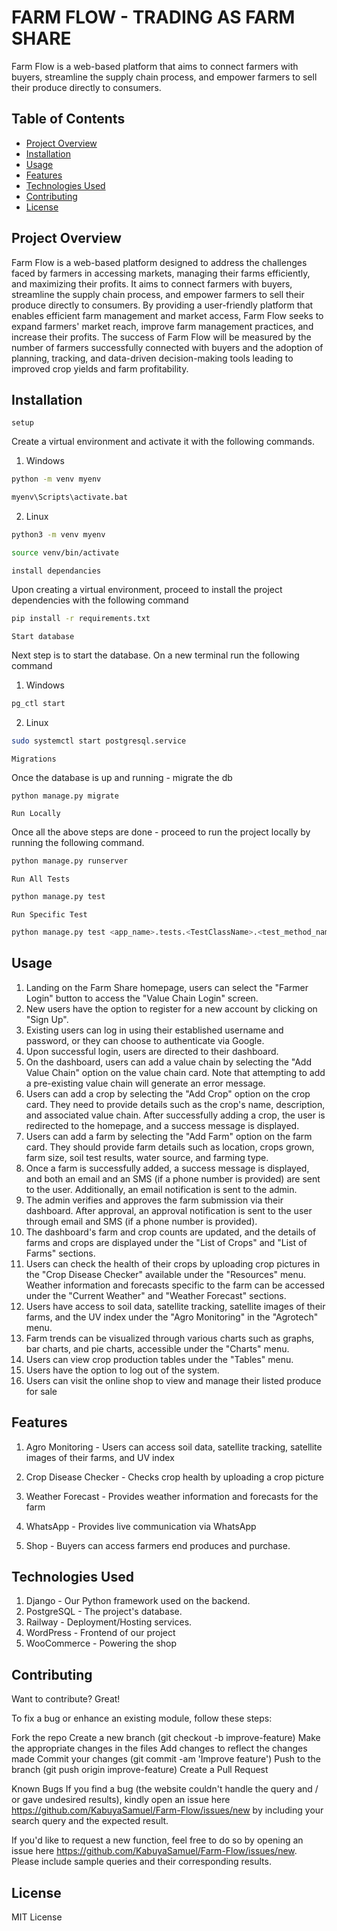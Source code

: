 # FARM FLOW - TRADING AS FARM SHARE 

Farm Flow is a web-based platform that aims to connect farmers with buyers, streamline the supply chain process, and empower farmers to sell their produce directly to consumers. 

## Table of Contents

- [Project Overview](#project-overview)
- [Installation](#installation)
- [Usage](#usage)
- [Features](#features)
- [Technologies Used](#technologies-used)
- [Contributing](#contributing)
- [License](#license)

## Project Overview

Farm Flow is a web-based platform designed to address the challenges faced by farmers in accessing markets, managing their farms efficiently, and maximizing their profits. It aims to connect farmers with buyers, streamline the supply chain process, and empower farmers to sell their produce directly to consumers. By providing a user-friendly platform that enables efficient farm management and market access, Farm Flow seeks to expand farmers' market reach, improve farm management practices, and increase their profits. The success of Farm Flow will be measured by the number of farmers successfully connected with buyers and the adoption of planning, tracking, and data-driven decision-making tools leading to improved crop yields and farm profitability.

## Installation


`setup`

Create a virtual environment and activate it with the following commands. 

1. Windows
```bash
python -m venv myenv
```

```bash
myenv\Scripts\activate.bat
```

2. Linux

``` bash 
python3 -m venv myenv 
```

```bash
source venv/bin/activate  
```


`install dependancies`

Upon creating a virtual environment, proceed to install the project dependencies with the following command

```bash
pip install -r requirements.txt
```

`Start database`

Next step  is to start the database. On a new terminal run the following command

1. Windows

```bash
pg_ctl start
```
2. Linux

```bash
sudo systemctl start postgresql.service 
```

`Migrations`

Once the database is up and running - migrate the db 

```bash
python manage.py migrate 
```

`Run Locally`

Once all the above steps are done - proceed to run the project locally by running the following command. 

```bash
python manage.py runserver
```

`Run All Tests`
```bash 
python manage.py test
```

`Run Specific Test`
```bash 
python manage.py test <app_name>.tests.<TestClassName>.<test_method_name>
```

## Usage

1. Landing on the Farm Share homepage, users can select the "Farmer Login" button to access the "Value Chain Login" screen.
2. New users have the option to register for a new account by clicking on "Sign Up".
3. Existing users can log in using their established username and password, or they can choose to authenticate via Google.
4. Upon successful login, users are directed to their dashboard.
5. On the dashboard, users can add a value chain by selecting the "Add Value Chain" option on the value chain card. Note that attempting to add a pre-existing value chain will generate an error message.
6. Users can add a crop by selecting the "Add Crop" option on the crop card. They need to provide details such as the crop's name, description, and associated value chain. After successfully adding a crop, the user is redirected to the homepage, and a success message is displayed.
7. Users can add a farm by selecting the "Add Farm" option on the farm card. They should provide farm details such as location, crops grown, farm size, soil test results, water source, and farming type.
8. Once a farm is successfully added, a success message is displayed, and both an email and an SMS (if a phone number is provided) are sent to the user. Additionally, an email notification is sent to the admin.
9. The admin verifies and approves the farm submission via their dashboard. After approval, an approval notification is sent to the user through email and SMS (if a phone number is provided).
10. The dashboard's farm and crop counts are updated, and the details of farms and crops are displayed under the "List of Crops" and "List of Farms" sections.
11. Users can check the health of their crops by uploading crop pictures in the "Crop Disease Checker" available under the "Resources" menu.
Weather information and forecasts specific to the farm can be accessed under the "Current Weather" and "Weather Forecast" sections.
12. Users have access to soil data, satellite tracking, satellite images of their farms, and the UV index under the "Agro Monitoring" in the "Agrotech" menu.
13. Farm trends can be visualized through various charts such as graphs, bar charts, and pie charts, accessible under the "Charts" menu.
14. Users can view crop production tables under the "Tables" menu.
16. Users have the option to log out of the system.
17. Users can visit the online shop to view and manage their listed produce for sale

## Features

1. Agro Monitoring - Users can access soil data, satellite tracking, satellite images of their farms, and UV
index

2. Crop Disease Checker - Checks crop health by uploading a crop picture

3. Weather Forecast - Provides weather information and forecasts for the farm

4. WhatsApp - Provides live communication via WhatsApp

5. Shop - Buyers can access farmers end produces and purchase. 


## Technologies Used


1. Django - Our Python framework used on the backend.
2. PostgreSQL - The project's database. 
3. Railway - Deployment/Hosting services.
4. WordPress - Frontend of our project
5. WooCommerce - Powering the shop

## Contributing

Want to contribute? Great!

To fix a bug or enhance an existing module, follow these steps:

Fork the repo
Create a new branch (git checkout -b improve-feature)
Make the appropriate changes in the files
Add changes to reflect the changes made
Commit your changes (git commit -am 'Improve feature')
Push to the branch (git push origin improve-feature)
Create a Pull Request

Known Bugs
If you find a bug (the website couldn't handle the query and / or gave undesired results), kindly open an issue here https://github.com/KabuyaSamuel/Farm-Flow/issues/new  by including your search query and the expected result.

If you'd like to request a new function, feel free to do so by opening an issue here https://github.com/KabuyaSamuel/Farm-Flow/issues/new. Please include sample queries and their corresponding results.

## License

MIT License





